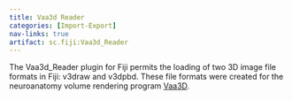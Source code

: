 ```yaml
---
title: Vaa3d Reader
categories: [Import-Export]
nav-links: true
artifact: sc.fiji:Vaa3d_Reader
---
```


The Vaa3d_Reader plugin for Fiji permits the loading of two 3D image file formats in Fiji: v3draw and v3dpbd. These file formats were created for the neuroanatomy volume rendering program [Vaa3D](https://alleninstitute.org/what-we-do/brain-science/research/products-tools/vaa3d/).


 
